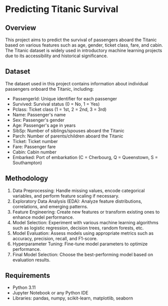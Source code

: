 # Predicting Titanic Survival

## Overview
This project aims to predict the survival of passengers aboard the Titanic based on various features such as age, gender, ticket class, fare, and cabin. The Titanic dataset is widely used in introductory machine learning projects due to its accessibility and historical significance.

## Dataset
The dataset used in this project contains information about individual passengers onboard the Titanic, including:

- PassengerId: Unique identifier for each passenger
- Survived: Survival status (0 = No, 1 = Yes)
- Pclass: Ticket class (1 = 1st, 2 = 2nd, 3 = 3rd)
- Name: Passenger's name
- Sex: Passenger's gender
- Age: Passenger's age in years
- SibSp: Number of siblings/spouses aboard the Titanic
- Parch: Number of parents/children aboard the Titanic
- Ticket: Ticket number
- Fare: Passenger fare
- Cabin: Cabin number
- Embarked: Port of embarkation (C = Cherbourg, Q = Queenstown, S = Southampton)

## Methodology
1. Data Preprocessing: Handle missing values, encode categorical variables, and perform feature scaling if necessary.
2. Exploratory Data Analysis (EDA): Analyze feature distributions, correlations, and emerging patterns.
3. Feature Engineering: Create new features or transform existing ones to enhance model performance.
4. Model Selection: Experiment with various machine learning algorithms such as logistic regression, decision trees, random forests, etc.
5. Model Evaluation: Assess models using appropriate metrics such as accuracy, precision, recall, and F1-score.
6. Hyperparameter Tuning: Fine-tune model parameters to optimize performance.
7. Final Model Selection: Choose the best-performing model based on evaluation results.

## Requirements
- Python 3.11
- Jupyter Notebook or any Python IDE
- Libraries: pandas, numpy, scikit-learn, matplotlib, seaborn